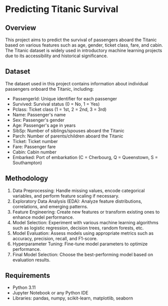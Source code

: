 # Predicting Titanic Survival

## Overview
This project aims to predict the survival of passengers aboard the Titanic based on various features such as age, gender, ticket class, fare, and cabin. The Titanic dataset is widely used in introductory machine learning projects due to its accessibility and historical significance.

## Dataset
The dataset used in this project contains information about individual passengers onboard the Titanic, including:

- PassengerId: Unique identifier for each passenger
- Survived: Survival status (0 = No, 1 = Yes)
- Pclass: Ticket class (1 = 1st, 2 = 2nd, 3 = 3rd)
- Name: Passenger's name
- Sex: Passenger's gender
- Age: Passenger's age in years
- SibSp: Number of siblings/spouses aboard the Titanic
- Parch: Number of parents/children aboard the Titanic
- Ticket: Ticket number
- Fare: Passenger fare
- Cabin: Cabin number
- Embarked: Port of embarkation (C = Cherbourg, Q = Queenstown, S = Southampton)

## Methodology
1. Data Preprocessing: Handle missing values, encode categorical variables, and perform feature scaling if necessary.
2. Exploratory Data Analysis (EDA): Analyze feature distributions, correlations, and emerging patterns.
3. Feature Engineering: Create new features or transform existing ones to enhance model performance.
4. Model Selection: Experiment with various machine learning algorithms such as logistic regression, decision trees, random forests, etc.
5. Model Evaluation: Assess models using appropriate metrics such as accuracy, precision, recall, and F1-score.
6. Hyperparameter Tuning: Fine-tune model parameters to optimize performance.
7. Final Model Selection: Choose the best-performing model based on evaluation results.

## Requirements
- Python 3.11
- Jupyter Notebook or any Python IDE
- Libraries: pandas, numpy, scikit-learn, matplotlib, seaborn